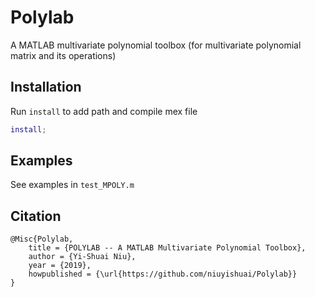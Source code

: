 # Polylab
A MATLAB multivariate polynomial toolbox (for multivariate polynomial matrix and its operations)

## Installation
  Run `install` to add path and compile mex file

```matlab
install;
```

## Examples
  See examples in `test_MPOLY.m`
  
## Citation

```
@Misc{Polylab,
	title = {POLYLAB -- A MATLAB Multivariate Polynomial Toolbox},
	author = {Yi-Shuai Niu},	
	year = {2019},
	howpublished = {\url{https://github.com/niuyishuai/Polylab}}
}
```
